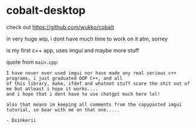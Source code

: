 # cobalt-desktop

check out https://github.com/wukko/cobalt

in very huge wip, i dont have much time to work on it atm, sorrey

is my first c++ app, uses imgui and maybe more stuff

quote from `main.cpp`:

```
I have never ever used imgui nor have made any real serious c++ programs, i just graduated OOP C++, and all
of this library, make, ifdef and whatnot stuff scare the shit out of me but atleast i hope it works....
and i hope that i dont have to use chatgpt much here lol!

also that means im keeping all comments from the copypasted imgui tutorial, so bear with me on that one.....

- Dsinkerii
```
